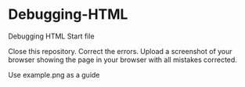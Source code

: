 # Debugging-HTML

Debugging HTML Start file

Close this repository. Correct the errors. Upload a screenshot of your browser showing the page in your browser with all mistakes corrected.

Use example.png as a guide